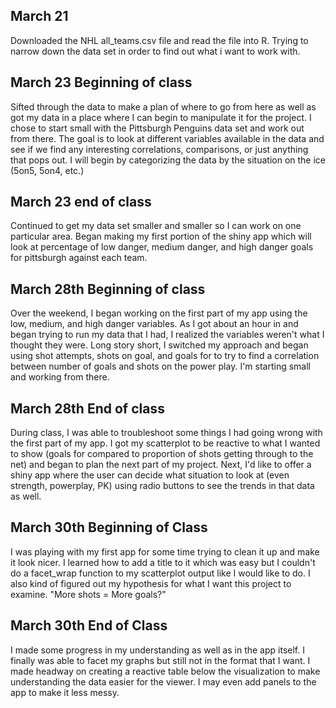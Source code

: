 ## March 21

Downloaded the NHL all_teams.csv file and read the file into R. Trying to narrow down the data set in order to find out what i want to work with. 

## March 23 Beginning of class

Sifted through the data to make a plan of where to go from here as well as got my data in a place where I can begin to manipulate it for the project. I chose to start small with the Pittsburgh Penguins data set and work out from there. The goal is to look at different variables available in the data and see if we find any interesting correlations, comparisons, or just anything that pops out. I will begin by categorizing the data by the situation on the ice (5on5, 5on4, etc.) 

## March 23 end of class

Continued to get my data set smaller and smaller so I can work on one particular area. Began making my first portion of the shiny app which will look at percentage of low danger, medium danger, and high danger goals for pittsburgh against each team. 

## March 28th Beginning of class

Over the weekend, I began working on the first part of my app using the low, medium, and high danger variables. As I got about an hour in and began trying to run my data that I had, I realized the variables weren't what I thought they were. Long story short, I switched my approach and began using shot attempts, shots on goal, and goals for to try to find a correlation between number of goals and shots on the power play. I'm starting small and working from there. 

## March 28th End of class

During class, I was able to troubleshoot some things I had going wrong with the first part of my app. I got my scatterplot to be reactive to what I wanted to show (goals for compared to proportion of shots getting through to the net) and began to plan the next part of my project. Next, I'd like to offer a shiny app where the user can decide what situation to look at (even strength, powerplay, PK) using radio buttons to see the trends in that data as well. 

## March 30th Beginning of Class

I was playing with my first app for some time trying to clean it up and make it look nicer. I learned how to add a title to it which was easy but I couldn't do a facet_wrap function to my scatterplot output like I would like to do. I also kind of figured out my hypothesis for what I want this project to examine. "More shots = More goals?"

## March 30th End of Class 

I made some progress in my understanding as well as in the app itself. I finally was able to facet my graphs but still not in the format that I want. I made headway on creating a reactive table below the visualization to make understanding the data easier for the viewer. I may even add panels to the app to make it less messy. 